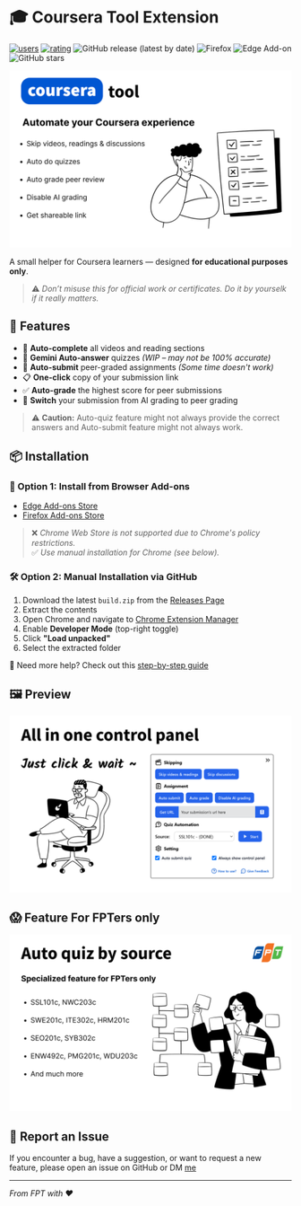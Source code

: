 # 🎓 Coursera Tool Extension

<!--
[![Chrome users](https://img.shields.io/chrome-web-store/users/hdadbgohdjnhileochcldikbphbonalg?logo=googlechrome&logoColor=white&)](https://chromewebstore.google.com/detail/hdadbgohdjnhileochcldikbphbonalg)
[![Chrome rate](https://img.shields.io/chrome-web-store/rating/hdadbgohdjnhileochcldikbphbonalg?logo=googlechrome&logoColor=white&)](https://chromewebstore.google.com/detail/hdadbgohdjnhileochcldikbphbonalg) -->

[![users](https://img.shields.io/badge/dynamic/json?label=users&query=activeInstallCount&url=https%3A%2F%2Fmicrosoftedge.microsoft.com%2Faddons%2Fgetproductdetailsbycrxid%2Fcpebdnelbbfbnjbdafkkcgbbgbdbhhgb)](https://microsoftedge.microsoft.com/addons/detail/coursera-tool-helper-fo/cpebdnelbbfbnjbdafkkcgbbgbdbhhgb)
[![rating](https://img.shields.io/badge/dynamic/json?label=rating&query=averageRating&url=https%3A%2F%2Fmicrosoftedge.microsoft.com%2Faddons%2Fgetproductdetailsbycrxid%2Fcpebdnelbbfbnjbdafkkcgbbgbdbhhgb)](https://microsoftedge.microsoft.com/addons/detail/coursera-tool-helper-fo/cpebdnelbbfbnjbdafkkcgbbgbdbhhgb)
![GitHub release (latest by date)](https://img.shields.io/github/v/release/Pear104/coursera-tool?logo=github)
![Firefox](https://img.shields.io/amo/v/coursera-tool?label=Firefox%20Add-on&logo=firefoxbrowser&logoColor=white)
![Edge Add-on](https://img.shields.io/static/v1?label=Edge%20Add-on&message=Available&color=blue&&logo=edge&logoColor=white)
![GitHub stars](https://img.shields.io/github/stars/Pear104/coursera-tool)

![Coursera Toolkit Banner](./images/Screenshot1.png)

A small helper for Coursera learners — designed **for educational purposes only**.

> ⚠️ _Don’t misuse this for official work or certificates. Do it by yourselk if it really matters._

## 🚀 Features

- 📑 **Auto-complete** all videos and reading sections
- 💯 **Gemini Auto-answer** quizzes _(WIP – may not be 100% accurate)_
- 🧑 **Auto-submit** peer-graded assignments _(Some time doesn't work)_
- 📋 **One-click** copy of your submission link
- ✅ **Auto-grade** the highest score for peer submissions
- 🤖 **Switch** your submission from AI grading to peer grading

> ⚠️ **Caution:** Auto-quiz feature might not always provide the correct answers and Auto-submit feature might not always work.

## 📦 Installation

### 🧩 Option 1: Install from Browser Add-ons

- [Edge Add-ons Store](https://microsoftedge.microsoft.com/addons/detail/coursera-toolkit-helper/cpebdnelbbfbnjbdafkkcgbbgbdbhhgb)
- [Firefox Add-ons Store](https://addons.mozilla.org/en-GB/firefox/addon/coursera-tool/)

> ❌ _Chrome Web Store is not supported due to Chrome's policy restrictions._  
> ✅ _Use manual installation for Chrome (see below)._

### 🛠 Option 2: Manual Installation via GitHub

1. Download the latest `build.zip` from the [Releases Page](https://github.com/Pear104/coursera-tool/releases)
2. Extract the contents
3. Open Chrome and navigate to [Chrome Extension Manager](chrome://extensions/)
4. Enable **Developer Mode** (top-right toggle)
5. Click **"Load unpacked"**
6. Select the extracted folder

📘 Need more help? Check out this [step-by-step guide](https://ui.vision/howto/install-chrome-extension-from-file)

## 🖼 Preview

![Screenshot 2](./images/Screenshot2.png)

## 😱 Feature For FPTers only

![Screenshot 3](./images/Screenshot3.png)

## 🐞 Report an Issue

If you encounter a bug, have a suggestion, or want to request a new feature, please open an issue on GitHub or DM [me](https://www.facebook.com/profile.php?id=100074006097767)

---

_From FPT with ❤️_

